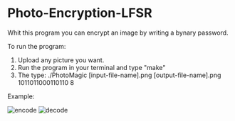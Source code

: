 # Photo-Encryption-LFSR

Whit this program you can encrypt an image by writing a bynary password.

To run the program:
1. Upload any picture you want.
2. Run the program in your terminal and type "make"
3. The type: ./PhotoMagic [input-file-name].png [output-file-name].png 1011011000110110 8

Example:

![encode](https://user-images.githubusercontent.com/49037881/108530237-5ff41700-72a3-11eb-8c41-a7649249d346.png)
![decode](https://user-images.githubusercontent.com/49037881/108530227-5e2a5380-72a3-11eb-8131-c706c6e4de13.png)

